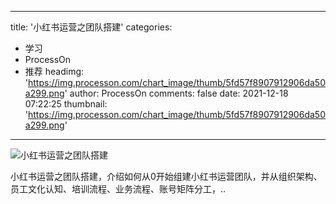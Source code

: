 
---
title: '小红书运营之团队搭建'
categories: 
 - 学习
 - ProcessOn
 - 推荐
headimg: 'https://img.processon.com/chart_image/thumb/5fd57f8907912906da50a299.png'
author: ProcessOn
comments: false
date: 2021-12-18 07:22:25
thumbnail: 'https://img.processon.com/chart_image/thumb/5fd57f8907912906da50a299.png'
---

<div>   
<img class="thumb" alt="小红书运营之团队搭建" src="https://img.processon.com/chart_image/thumb/5fd57f8907912906da50a299.png" referrerpolicy="no-referrer">
<p>小红书运营之团队搭建，介绍如何从0开始组建小红书运营团队，并从组织架构、员工文化认知、培训流程、业务流程、账号矩阵分工，..</p>  
</div>
            
